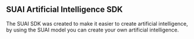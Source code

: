 ## SUAI Artificial Intelligence SDK

The SUAI SDK was created to make it easier to create artificial intelligence, by using the SUAI model you can create your own artificial intelligence.
